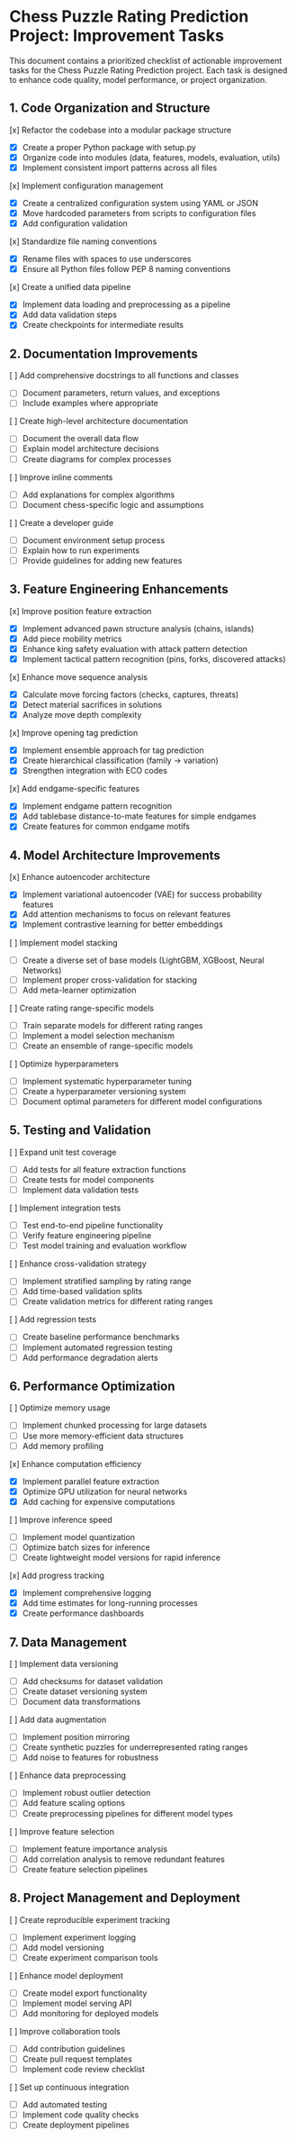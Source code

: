 # Chess Puzzle Rating Prediction Project: Improvement Tasks

This document contains a prioritized checklist of actionable improvement tasks for the Chess Puzzle Rating Prediction project. Each task is designed to enhance code quality, model performance, or project organization.

## 1. Code Organization and Structure

[x] Refactor the codebase into a modular package structure
   - [x] Create a proper Python package with setup.py
   - [x] Organize code into modules (data, features, models, evaluation, utils)
   - [x] Implement consistent import patterns across all files

[x] Implement configuration management
   - [x] Create a centralized configuration system using YAML or JSON
   - [x] Move hardcoded parameters from scripts to configuration files
   - [x] Add configuration validation

[x] Standardize file naming conventions
   - [x] Rename files with spaces to use underscores
   - [x] Ensure all Python files follow PEP 8 naming conventions

[x] Create a unified data pipeline
   - [x] Implement data loading and preprocessing as a pipeline
   - [x] Add data validation steps
   - [x] Create checkpoints for intermediate results

## 2. Documentation Improvements

[ ] Add comprehensive docstrings to all functions and classes
   - [ ] Document parameters, return values, and exceptions
   - [ ] Include examples where appropriate

[ ] Create high-level architecture documentation
   - [ ] Document the overall data flow
   - [ ] Explain model architecture decisions
   - [ ] Create diagrams for complex processes

[ ] Improve inline comments
   - [ ] Add explanations for complex algorithms
   - [ ] Document chess-specific logic and assumptions

[ ] Create a developer guide
   - [ ] Document environment setup process
   - [ ] Explain how to run experiments
   - [ ] Provide guidelines for adding new features

## 3. Feature Engineering Enhancements

[x] Improve position feature extraction
   - [x] Implement advanced pawn structure analysis (chains, islands)
   - [x] Add piece mobility metrics
   - [x] Enhance king safety evaluation with attack pattern detection
   - [x] Implement tactical pattern recognition (pins, forks, discovered attacks)

[x] Enhance move sequence analysis
   - [x] Calculate move forcing factors (checks, captures, threats)
   - [x] Detect material sacrifices in solutions
   - [x] Analyze move depth complexity

[x] Improve opening tag prediction
   - [x] Implement ensemble approach for tag prediction
   - [x] Create hierarchical classification (family → variation)
   - [x] Strengthen integration with ECO codes

[x] Add endgame-specific features
   - [x] Implement endgame pattern recognition
   - [x] Add tablebase distance-to-mate features for simple endgames
   - [x] Create features for common endgame motifs

## 4. Model Architecture Improvements

[x] Enhance autoencoder architecture
   - [x] Implement variational autoencoder (VAE) for success probability features
   - [x] Add attention mechanisms to focus on relevant features
   - [x] Implement contrastive learning for better embeddings

[ ] Implement model stacking
   - [ ] Create a diverse set of base models (LightGBM, XGBoost, Neural Networks)
   - [ ] Implement proper cross-validation for stacking
   - [ ] Add meta-learner optimization

[ ] Create rating range-specific models
   - [ ] Train separate models for different rating ranges
   - [ ] Implement a model selection mechanism
   - [ ] Create an ensemble of range-specific models

[ ] Optimize hyperparameters
   - [ ] Implement systematic hyperparameter tuning
   - [ ] Create a hyperparameter versioning system
   - [ ] Document optimal parameters for different model configurations

## 5. Testing and Validation

[ ] Expand unit test coverage
   - [ ] Add tests for all feature extraction functions
   - [ ] Create tests for model components
   - [ ] Implement data validation tests

[ ] Implement integration tests
   - [ ] Test end-to-end pipeline functionality
   - [ ] Verify feature engineering pipeline
   - [ ] Test model training and evaluation workflow

[ ] Enhance cross-validation strategy
   - [ ] Implement stratified sampling by rating range
   - [ ] Add time-based validation splits
   - [ ] Create validation metrics for different rating ranges

[ ] Add regression tests
   - [ ] Create baseline performance benchmarks
   - [ ] Implement automated regression testing
   - [ ] Add performance degradation alerts

## 6. Performance Optimization

[ ] Optimize memory usage
   - [ ] Implement chunked processing for large datasets
   - [ ] Use more memory-efficient data structures
   - [ ] Add memory profiling

[x] Enhance computation efficiency
   - [x] Implement parallel feature extraction
   - [x] Optimize GPU utilization for neural networks
   - [x] Add caching for expensive computations

[ ] Improve inference speed
   - [ ] Implement model quantization
   - [ ] Optimize batch sizes for inference
   - [ ] Create lightweight model versions for rapid inference

[x] Add progress tracking
   - [x] Implement comprehensive logging
   - [x] Add time estimates for long-running processes
   - [x] Create performance dashboards

## 7. Data Management

[ ] Implement data versioning
   - [ ] Add checksums for dataset validation
   - [ ] Create dataset versioning system
   - [ ] Document data transformations

[ ] Add data augmentation
   - [ ] Implement position mirroring
   - [ ] Create synthetic puzzles for underrepresented rating ranges
   - [ ] Add noise to features for robustness

[ ] Enhance data preprocessing
   - [ ] Implement robust outlier detection
   - [ ] Add feature scaling options
   - [ ] Create preprocessing pipelines for different model types

[ ] Improve feature selection
   - [ ] Implement feature importance analysis
   - [ ] Add correlation analysis to remove redundant features
   - [ ] Create feature selection pipelines

## 8. Project Management and Deployment

[ ] Create reproducible experiment tracking
   - [ ] Implement experiment logging
   - [ ] Add model versioning
   - [ ] Create experiment comparison tools

[ ] Enhance model deployment
   - [ ] Create model export functionality
   - [ ] Implement model serving API
   - [ ] Add monitoring for deployed models

[ ] Improve collaboration tools
   - [ ] Add contribution guidelines
   - [ ] Create pull request templates
   - [ ] Implement code review checklist

[ ] Set up continuous integration
   - [ ] Add automated testing
   - [ ] Implement code quality checks
   - [ ] Create deployment pipelines
